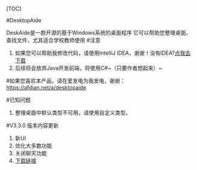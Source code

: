 [TOC]

#DesktopAide

DeskAide是一款开源的基于Windows系统的桌面程序
它可以帮助您整理桌面，查找文件，尤其适合学校教师使用
#注意
1. 如果您可以帮助我修改代码，请使用IntelliJ IDEA，谢谢！没有IDEA?[点我去下载](https://www.jetbrains.com/zh-cn/idea/download/)
2. 后续将会放弃Java开发前端，将使用C#~（只要作者想起来）~


#如果您喜欢本产品，请在爱发电为我发电，谢谢：
https://afdian.net/a/desktopaide

#已知问题
1. 整理桌面中默认类型不可用，请使用自定义类型。

#V3.3.0 版本内容更新
1. 新UI
2. 优化大多数功能
3. 关闭聊天功能
4. [下载链接](https://github.com/chenpuhao/DesktopAide/releases/download/DesktopAide/DesktopAide-withjre-3.3-setup.exe)

